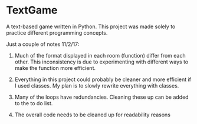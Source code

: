 # TextGame
A text-based game written in Python. This project was made solely to practice different programming concepts.


Just a couple of notes 11/2/17:

1. Much of the format displayed in each room (function) differ from each other. This inconsistency is due to
    experimenting with different ways to make the function more efficient.

2. Everything in this project could probably be cleaner and more efficient if I used classes. My plan is to slowly
    rewrite everything with classes.

3. Many of the loops have redundancies. Cleaning these up can be added to the to do list.

4. The overall code needs to be cleaned up for readability reasons
